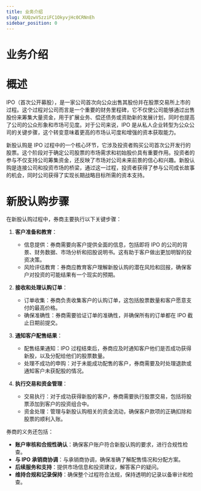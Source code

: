 ```yaml
---
title: 业务介绍
slug: XUQzwVSzziFC1OkyvjHc0CRNnEh
sidebar_position: 0
---
```



# 业务介绍

# 概述

IPO（首次公开募股），是一家公司首次向公众出售其股份并在股票交易所上市的过程。这个过程对公司而言是一个重要的财务里程碑，它不仅使公司能够通过出售股份来筹集大量资金，用于扩展业务、偿还债务或资助新的发展计划，同时也提高了公司的公众形象和市场可见度。对于公司来说，IPO 是从私人企业转型为公众公司的关键步骤，这个转变意味着更高的市场认可度和增强的资本获取能力。

新股认购是 IPO 过程中的一个核心环节，它涉及投资者购买公司首次公开发行的股票。这个阶段对于确定公司股票的市场需求和初始股价具有重要作用。投资者的参与不仅支持公司筹集资金，还反映了市场对公司未来前景的信心和兴趣。新股认购是连接公司和投资市场的桥梁，通过这一过程，投资者获得了参与公司成长故事的机会，同时公司获得了实现长期战略目标所需的资本支持。

# 新股认购步骤

在新股认购过程中，券商主要执行以下关键步骤：

1. **客户准备和教育**：
    - 信息提供：券商需要向客户提供全面的信息，包括即将 IPO 的公司的背景、财务数据、市场分析和招股说明书。这有助于客户做出更加明智的投资决策。
    - 风险评估教育：券商应教育客户理解新股认购的潜在风险和回报，确保客户对投资的可能结果有一个现实的预期。

2. **接收和处理认购订单**：
    - 订单收集：券商负责收集客户的认购订单，这包括股票数量和客户愿意支付的最高价格。
    - 确保准确性：券商需要验证订单的准确性，并确保所有的订单都在 IPO 截止日期前提交。

3. **通知客户配售结果**：
    - 配售结果通知：IPO 过程结束后，券商应及时通知客户他们是否成功获得新股，以及分配给他们的股票数量。
    - 处理不成功的申购：对于未能成功配售的客户，券商需要及时处理退款或通知客户未获配股的情况。

4. **执行交易和资金管理**：
    - 交易执行：对于成功获得新股的客户，券商需要执行股票交易，包括将股票添加到客户的投资组合中。
    - 资金处理：管理与新股认购相关的资金流动，确保客户款项的正确扣除和股票的顺利入账。

券商的义务还包括：

- **账户审核和合规性确认**：确保客户账户符合新股认购的要求，进行合规性检查。
- **与 IPO 承销商协调**：与承销商协调，确保准确了解配售情况和分配方案。
- **后续服务和支持**：提供市场信息和投资建议，解答客户的疑问。
- **维持合规和记录保持**：确保整个过程符合法规，保持透明的记录以备审计和检查。

